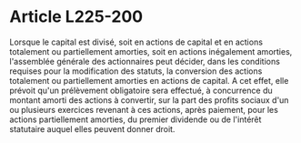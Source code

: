# Article L225-200

Lorsque le capital est divisé, soit en actions de capital et en actions totalement ou partiellement amorties, soit en actions inégalement amorties, l'assemblée générale des actionnaires peut décider, dans les conditions requises pour la modification des statuts, la conversion des actions totalement ou partiellement amorties en actions de capital.   A cet effet, elle prévoit qu'un prélèvement obligatoire sera effectué, à concurrence du montant amorti des actions à convertir, sur la part des profits sociaux d'un ou plusieurs exercices revenant à ces actions, après paiement, pour les actions partiellement amorties, du premier dividende ou de l'intérêt statutaire auquel elles peuvent donner droit.